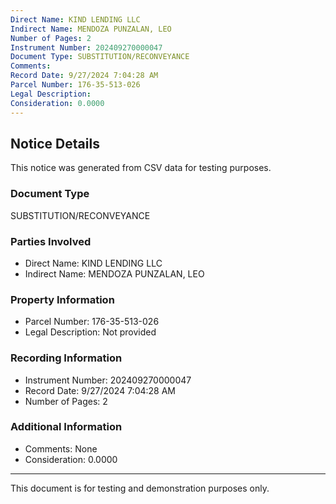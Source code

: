```yaml
---
Direct Name: KIND LENDING LLC
Indirect Name: MENDOZA PUNZALAN, LEO
Number of Pages: 2
Instrument Number: 202409270000047
Document Type: SUBSTITUTION/RECONVEYANCE
Comments: 
Record Date: 9/27/2024 7:04:28 AM
Parcel Number: 176-35-513-026
Legal Description: 
Consideration: 0.0000
---
```


## Notice Details

This notice was generated from CSV data for testing purposes.

### Document Type
SUBSTITUTION/RECONVEYANCE

### Parties Involved
- Direct Name: KIND LENDING LLC
- Indirect Name: MENDOZA PUNZALAN, LEO

### Property Information
- Parcel Number: 176-35-513-026
- Legal Description: Not provided

### Recording Information
- Instrument Number: 202409270000047
- Record Date: 9/27/2024 7:04:28 AM
- Number of Pages: 2

### Additional Information
- Comments: None
- Consideration: 0.0000

---

This document is for testing and demonstration purposes only.
